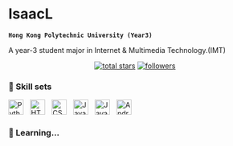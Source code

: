 
<link rel="stylesheet" href="main.css">
<meta charset="utf-8">


#  IsaacL

**`Hong Kong Polytechnic University (Year3)`**

A year-3 student major in Internet & Multimedia Technology.(IMT)



<p align="center">
  
  <a href="https://github.com/DenverCoder1?tab=repositories&sort=stargazers">
    <img alt="total stars" title="Total stars on GitHub" src="https://custom-icon-badges.demolab.com/github/stars/HarderFasterBetterStronger?color=55960c&style=for-the-badge&labelColor=488207&logo=star"/></a>
  <a href="https://github.com/HarderFasterBetterStronger?tab=followers">
    <img alt="followers" title="Follow me on Github" src="https://custom-icon-badges.demolab.com/github/followers/HarderFasterBetterStronger?color=236ad3&labelColor=1155ba&style=for-the-badge&logo=person-add&label=Follow&logoColor=white"/></a>

</p>

### 🧰 Skill sets
<img align="left" alt="Python" width="30px" style="padding-right:10px;" src="https:///gh/devicons/devicon/icons/python/python-plain.svg" />
<img align="left" alt="HTML" width="30px" style="padding-right:10px;" src="https://cdn.jsdelivr.net/gh/devicons/devicon/icons/html5/html5-plain.svg" />
<img align="left" alt="CSS" width="30px" style="padding-right:10px;" src="https://cdn.jsdelivr.net/gh/devicons/devicon/icons/css3/css3-plain.svg" />
<img align="left" alt="JavaScript" width="30px" style="padding-right:10px;" src="https://cdn.jsdelivr.net/gh/devicons/devicon/icons/javascript/javascript-plain.svg" />
<img align="left" alt="Java" width="30px" style="padding-right:10px;" src="https://cdn.jsdelivr.net/gh/devicons/devicon/icons/java/java-original.svg" />
<img align="left" alt="Android" width="30px" style="padding-right:10px;" src="https:///gh/devicons/devicon/blob/master/icons/android/android-plain.svg" />
<br />

#

### 🧰 Learning...



<br />

#
